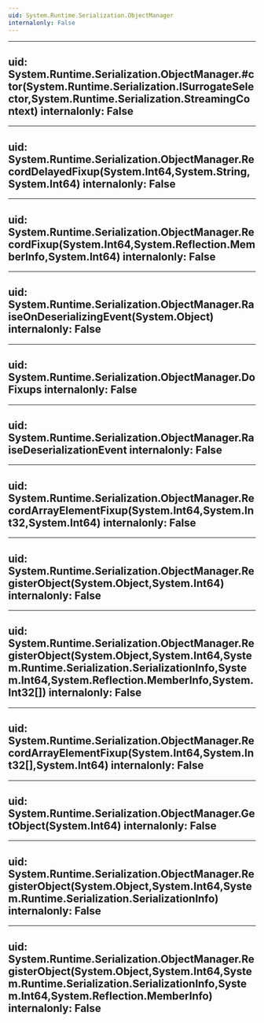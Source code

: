 ```yaml
---
uid: System.Runtime.Serialization.ObjectManager
internalonly: False
---
```


---
uid: System.Runtime.Serialization.ObjectManager.#ctor(System.Runtime.Serialization.ISurrogateSelector,System.Runtime.Serialization.StreamingContext)
internalonly: False
---

---
uid: System.Runtime.Serialization.ObjectManager.RecordDelayedFixup(System.Int64,System.String,System.Int64)
internalonly: False
---

---
uid: System.Runtime.Serialization.ObjectManager.RecordFixup(System.Int64,System.Reflection.MemberInfo,System.Int64)
internalonly: False
---

---
uid: System.Runtime.Serialization.ObjectManager.RaiseOnDeserializingEvent(System.Object)
internalonly: False
---

---
uid: System.Runtime.Serialization.ObjectManager.DoFixups
internalonly: False
---

---
uid: System.Runtime.Serialization.ObjectManager.RaiseDeserializationEvent
internalonly: False
---

---
uid: System.Runtime.Serialization.ObjectManager.RecordArrayElementFixup(System.Int64,System.Int32,System.Int64)
internalonly: False
---

---
uid: System.Runtime.Serialization.ObjectManager.RegisterObject(System.Object,System.Int64)
internalonly: False
---

---
uid: System.Runtime.Serialization.ObjectManager.RegisterObject(System.Object,System.Int64,System.Runtime.Serialization.SerializationInfo,System.Int64,System.Reflection.MemberInfo,System.Int32[])
internalonly: False
---

---
uid: System.Runtime.Serialization.ObjectManager.RecordArrayElementFixup(System.Int64,System.Int32[],System.Int64)
internalonly: False
---

---
uid: System.Runtime.Serialization.ObjectManager.GetObject(System.Int64)
internalonly: False
---

---
uid: System.Runtime.Serialization.ObjectManager.RegisterObject(System.Object,System.Int64,System.Runtime.Serialization.SerializationInfo)
internalonly: False
---

---
uid: System.Runtime.Serialization.ObjectManager.RegisterObject(System.Object,System.Int64,System.Runtime.Serialization.SerializationInfo,System.Int64,System.Reflection.MemberInfo)
internalonly: False
---

